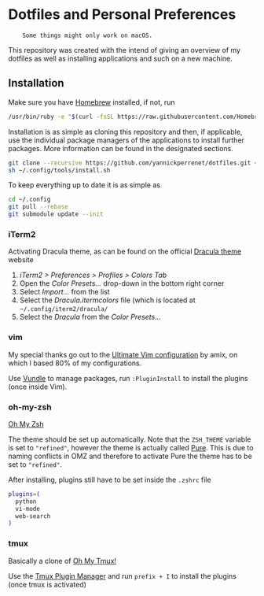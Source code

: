 # Dotfiles and Personal Preferences

        Some things might only work on macOS.

This repository was created with the intend of giving an overview of my dotfiles as well as installing applications and such on a new machine.

## Installation 
Make sure you have [Homebrew](https://brew.sh/) installed, if not, run
```bash
/usr/bin/ruby -e "$(curl -fsSL https://raw.githubusercontent.com/Homebrew/install/master/install)"
```

Installation is as simple as cloning this repository and then, if applicable, use the individual package managers of the applications to install further packages.
More information can be found in the designated sections.
```bash
git clone --recursive https://github.com/yannickperrenet/dotfiles.git ~/.config
sh ~/.config/tools/install.sh
```

To keep everything up to date it is as simple as
```bash
cd ~/.config
git pull --rebase
git submodule update --init
```

### iTerm2
Activating Dracula theme, as can be found on the official [Dracula theme](https://draculatheme.com/iterm/) website
1. _iTerm2 > Preferences > Profiles > Colors Tab_
2. Open the _Color Presets..._ drop-down in the bottom right corner
3. Select _Import..._ from the list
4. Select the _Dracula.itermcolors_ file (which is located at `~/.config/iterm2/dracula/`
5. Select the _Dracula_ from the _Color Presets..._

### vim
 My special thanks go out to the [Ultimate Vim configuration](https://github.com/amix/vimrc) by amix, on which I based 80% of my configurations.

Use [Vundle](https://github.com/VundleVim/Vundle.vim) to manage packages, run `:PluginInstall` to install the plugins (once inside Vim).

### oh-my-zsh
[Oh My Zsh](https://github.com/robbyrussell/oh-my-zsh)

The theme should be set up automatically. Note that the `ZSH_THEME` variable is set to `"refined"`, however the theme is actually called [Pure](https://github.com/sindresorhus/pure). 
This is due to naming conflicts in OMZ and therefore to activate Pure the theme has to be set to `"refined"`.

After installing, plugins still have to be set inside the `.zshrc` file
```zsh
plugins=(
  python
  vi-mode
  web-search
)
```

### tmux
Basically a clone of [Oh My Tmux!](https://github.com/gpakosz/.tmux)

Use the [Tmux Plugin Manager](https://github.com/tmux-plugins/tpm) and run `prefix + I` to install the plugins (once tmux is activated)
